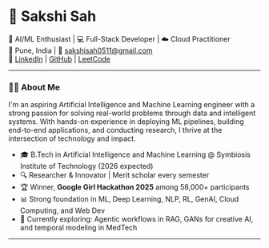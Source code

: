 # 💫 Sakshi Sah

🚀 AI/ML Enthusiast | 💻 Full-Stack Developer | ☁️ Cloud Practitioner  
📍 Pune, India | 📧 sakshisah0511@gmail.com  
🔗 [LinkedIn](https://www.linkedin.com/in/sakshisah/) | [GitHub](https://github.com/sakshii2004) | [LeetCode](https://leetcode.com/u/sakshisah/)

---

### 👩‍💻 About Me

I'm an aspiring Artificial Intelligence and Machine Learning engineer with a strong passion for solving real-world problems through data and intelligent systems. With hands-on experience in deploying ML pipelines, building end-to-end applications, and conducting research, I thrive at the intersection of technology and impact.

- 🎓 B.Tech in Artificial Intelligence and Machine Learning @ Symbiosis Institute of Technology (2026 expected)
- 🔍 Researcher & Innovator | Merit scholar every semester
- 🏆 Winner, **Google Girl Hackathon 2025** among 58,000+ participants
- 📊 Strong foundation in ML, Deep Learning, NLP, RL, GenAI, Cloud Computing, and Web Dev
- 🌱 Currently exploring: Agentic workflows in RAG, GANs for creative AI, and temporal modeling in MedTech

---
